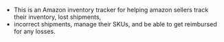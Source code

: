 - This is an Amazon inventory tracker for helping amazon sellers track their inventory, lost shipments, 
- incorrect shipments, manage their SKUs, and be able to get reimbursed for any losses.

